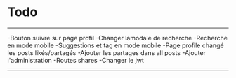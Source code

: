 # Todo

---

-Bouton suivre sur page profil
-Changer lamodale de recherche
-Recherche en mode mobile
-Suggestions et tag en mode mobile
-Page profile changé les posts likés/partagés
-Ajouter les partages dans all posts
-Ajouter l'administration
-Routes shares
-Changer le jwt

---
